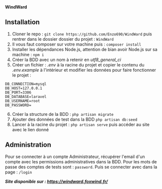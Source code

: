 **WindWard**

## Installation

1. Cloner le repo : `git clone https://github.com/Enzo690/WindWard` puis rentrer dans le dossier dossier du projet : `WindWard`
2. Il vous faut composer sur votre machine puis : `composer install`
3. Installer les dépendances Node.js, attention de bian avoir Node.js sur sa machine : `npm i`
4. Créer la BDD avec un nom à retenir en *utf8_general_ci*
5. Créer un fichier : *.env* à la racine du projet et copier le contenu du *.env.example* à l'intérieur et modifier les données pour faire fonctionner le projet :

```
DB_CONNECTION=mysql
DB_HOST=127.0.0.1
DB_PORT=3306
DB_DATABASE=laravel
DB_USERNAME=root
DB_PASSWORD=
```

6. Créer la structure de la BDD : `php artisan migrate`
7. Ajouter des données de test dans la BDD `php artisan db:seed`
8. Lancer à la racine du projet : `php artisan serve` puis accéder au site avec le lien donné

## Administration

Pour se connecter à un compte Administrateur, récupérer l'email d'un compte avec les permissions administratives dans la BDD. Pour les mots de passe des comptes de tests sont : `password`. Puis se connecter avec dans la page : `/login`

***Site disponible sur : https://windward.foxwind.fr/***
